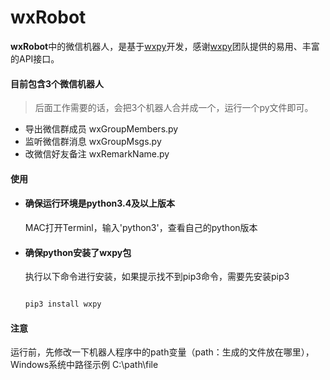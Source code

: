 # wxRobot

**wxRobot**中的微信机器人，是基于[wxpy](https://wxpy.readthedocs.io/)开发，感谢[wxpy](https://wxpy.readthedocs.io/)团队提供的易用、丰富的API接口。


#### 目前包含3个微信机器人
> 后面工作需要的话，会把3个机器人合并成一个，运行一个py文件即可。

* 导出微信群成员
  wxGroupMembers.py
* 监听微信群消息
  wxGroupMsgs.py
* 改微信好友备注
  wxRemarkName.py

#### 使用
* #### 确保运行环境是python3.4及以上版本
  MAC打开Terminl，输入'python3'，查看自己的python版本

* #### 确保python安装了wxpy包  
  执行以下命令进行安装，如果提示找不到pip3命令，需要先安装pip3
  ```bash

  pip3 install wxpy

  ```

#### 注意
运行前，先修改一下机器人程序中的path变量（path：生成的文件放在哪里），Windows系统中路径示例 C:\path\file
